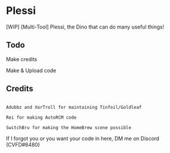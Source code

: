 # Plessi
[WIP] [Multi-Tool] Plessi, the Dino that can do many useful things!

## Todo
Make credits

Make & Upload code

## Credits
```

Adubbz and XorTroll for maintaining Tinfoil/Goldleaf

Rei for making AutoRCM code

SwitchBru for making the HomeBrew scene possible

```

If I forgot you or you want your code in here, DM me on Discord (CVFD#6480)
